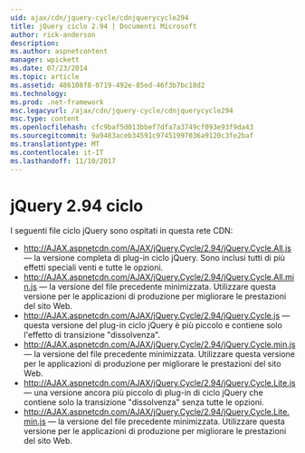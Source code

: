 ```yaml
---
uid: ajax/cdn/jquery-cycle/cdnjquerycycle294
title: jQuery ciclo 2.94 | Documenti Microsoft
author: rick-anderson
description: 
ms.author: aspnetcontent
manager: wpickett
ms.date: 07/23/2014
ms.topic: article
ms.assetid: 486108f8-0719-492e-85ed-46f3b7bc18d2
ms.technology: 
ms.prod: .net-framework
msc.legacyurl: /ajax/cdn/jquery-cycle/cdnjquerycycle294
msc.type: content
ms.openlocfilehash: cfc9baf5d013bbef7dfa7a3749cf093e93f9da43
ms.sourcegitcommit: 9a9483aceb34591c97451997036a9120c3fe2baf
ms.translationtype: MT
ms.contentlocale: it-IT
ms.lasthandoff: 11/10/2017
---
```

<a name="jquery-cycle-294"></a>jQuery 2.94 ciclo
====================
I seguenti file ciclo jQuery sono ospitati in questa rete CDN:

- http://AJAX.aspnetcdn.com/AJAX/jQuery.Cycle/2.94/jQuery.Cycle.All.js &mdash; la versione completa di plug-in ciclo jQuery. Sono inclusi tutti di più effetti speciali venti e tutte le opzioni.
- http://AJAX.aspnetcdn.com/AJAX/jQuery.Cycle/2.94/jQuery.Cycle.All.min.js &mdash; la versione del file precedente minimizzata. Utilizzare questa versione per le applicazioni di produzione per migliorare le prestazioni del sito Web.
- http://AJAX.aspnetcdn.com/AJAX/jQuery.Cycle/2.94/jQuery.Cycle.js &mdash; questa versione del plug-in ciclo jQuery è più piccolo e contiene solo l'effetto di transizione "dissolvenza".
- http://AJAX.aspnetcdn.com/AJAX/jQuery.Cycle/2.94/jQuery.Cycle.min.js &mdash; la versione del file precedente minimizzata. Utilizzare questa versione per le applicazioni di produzione per migliorare le prestazioni del sito Web.
- http://AJAX.aspnetcdn.com/AJAX/jQuery.Cycle/2.94/jQuery.Cycle.Lite.js &mdash; una versione ancora più piccolo di plug-in di ciclo jQuery che contiene solo la transizione "dissolvenza" senza tutte le opzioni.
- http://AJAX.aspnetcdn.com/AJAX/jQuery.Cycle/2.94/jQuery.Cycle.Lite.min.js &mdash; la versione del file precedente minimizzata. Utilizzare questa versione per le applicazioni di produzione per migliorare le prestazioni del sito Web.

